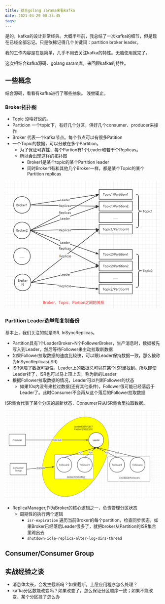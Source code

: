 ```yaml
---
title: 结合golang sarama来看kafka
date: 2021-04-29 00:33:45
tags:
---
```


是的，kafka的设计非常经典。大概半年前，我总结了一次kafka的细节，但是现在已经全部忘记。只是依稀记得几个关键词：partition broker leader。

我的工作内容是在是简单，几乎不用去关注kafka的特性。无脑使用就完了。

这次相结合kafka源码、golang saram库，来回顾kafka的特性。

## 一些概念

结合源码，看看有kafka进行了哪些抽象。 浅尝辄止。

### Broker拓扑图

* Topic 没啥好说的。
* Particion 一个topic下，有好几个分区，供好几个consumer、producer来操作
* Broker  代表一个kafka节点。每个节点可以有很多Patition
* 一个Topic的数据，可以分散在多个Partition。
  * 为了保证可靠性，每个Partion有1个Leader和若干个Replicas。
  * 所以会出现这样的拓扑图
    * Broker1是某个topic的某个Partition leader
    * 同时Broker1有和其他几个Broker一样，都是某个Topic的某个Partition replicas

![Broker拓扑图](/pics/kafka_broker_topic_partition.png)

### Partition Leader选举和复制备份

基本上，我们关注的就是ISR, InSyncReplicas。
  * Partition具有1个LeaderBroker+N个FollowerBroker，生产消息时，数据被先写入到Leader，然后等待Follower来主动拉取新数据
  * 如果Follower拉取数据的速度比较快，可以跟Leader保持数据一致，那么被称为InSyncReplicas(ISR)
  * ISR保障了数据可靠性，Leader上的数据总可以在某个ISR里找到。所以即使Leader挂了，ISR也可以马上顶上去，称为新的Leader
  * 根据Follower拉取数据的情况，Leader可以判断Follower的状态
    * 如果10s内没有来拉过数据(还有其他条件)，Follower很可能已经落后于Leader了。此时Consumer不会再从这个落后的Follower拉取数据
  
ISR集合代表了某个分区的最新状态，Consumer只从ISR集合里拉取数据。

![isr](/pics/kafka_isr.png)

* ReplicaManager,作为Broker的核心逻辑之一，负责管理分区状态
  * 周期性的执行两个逻辑
    * `isr-expiration` 遍历当前Broker的每个partition，检查同步状态，如果Broker已经落后Leader很多了，就把broker从Partition的ISR集合里踢出去
    * `shutdown-idle-replica-alter-log-dirs-thread`




## Consumer/Consumer Group

## 实战经验之谈

* 消息体太长，会发生截断吗？如果截断，上层应用程序怎么处理？
* kafka分区数能改变吗？如果改变了，怎么保证分区顺序一致；如果不能改变，某个分区挂了怎么办